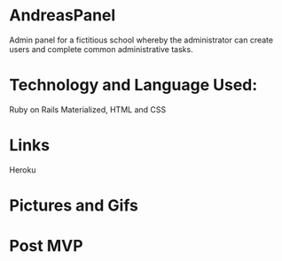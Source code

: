 # AndreasPanel
Admin panel for a fictitious school whereby the administrator can create users and complete common administrative tasks.

# Technology and Language Used:
Ruby on Rails
Materialized, HTML and CSS

# Links
Heroku
# Pictures and Gifs


# Post MVP
